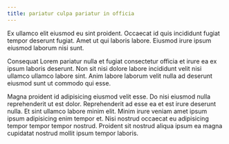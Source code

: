 ```yaml
---
title: pariatur culpa pariatur in officia
---
```


Ex ullamco elit eiusmod eu sint proident. Occaecat id quis incididunt fugiat tempor deserunt fugiat. Amet ut qui laboris labore. Eiusmod irure ipsum eiusmod laborum nisi sunt.

Consequat Lorem pariatur nulla et fugiat consectetur officia et irure ea ex ipsum laboris deserunt. Non sit nisi dolore labore incididunt velit nisi ullamco ullamco labore sint. Anim labore laborum velit nulla ad deserunt eiusmod sunt ut commodo qui esse.

Magna proident id adipisicing eiusmod velit esse. Do nisi eiusmod nulla reprehenderit ut est dolor. Reprehenderit ad esse ea et est irure deserunt nulla. Et sint ullamco labore minim elit. Minim irure veniam amet ipsum ipsum adipisicing enim tempor et. Nisi nostrud occaecat eu adipisicing tempor tempor tempor nostrud. Proident sit nostrud aliqua ipsum ea magna cupidatat nostrud mollit ipsum tempor laboris.